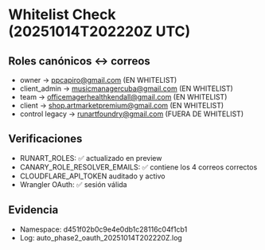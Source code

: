 # Whitelist Check (20251014T202220Z UTC)

## Roles canónicos ↔ correos
- owner → ppcapiro@gmail.com (EN WHITELIST)
- client_admin → musicmanagercuba@gmail.com (EN WHITELIST)
- team → officemagerhealthkendall@gmail.com (EN WHITELIST)
- client → shop.artmarketpremium@gmail.com (EN WHITELIST)
- control legacy → runartfoundry@gmail.com (FUERA DE WHITELIST)

## Verificaciones
- RUNART_ROLES: ✅ actualizado en preview
- CANARY_ROLE_RESOLVER_EMAILS: ✅ contiene los 4 correos correctos
- CLOUDFLARE_API_TOKEN auditado y activo
- Wrangler OAuth: ✅ sesión válida

## Evidencia
- Namespace: d451f02b0c9e4e0db1c28116c04f1cb1
- Log: auto_phase2_oauth_20251014T202220Z.log

